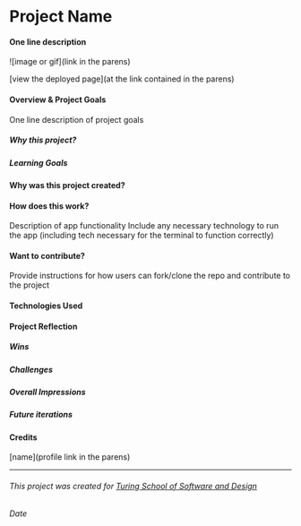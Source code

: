 # Project Name
#### One line description

![image or gif](link in the parens)

[view the deployed page](at the link contained in the parens)

#### Overview & Project Goals
One line description of project goals
##### Why this project?
##### Learning Goals

#### Why was this project created?

#### How does this work?
Description of app functionality
Include any necessary technology to run the app (including tech necessary for the terminal to function correctly)

#### Want to contribute?
Provide instructions for how users can fork/clone the repo and contribute to the project

#### Technologies Used


#### Project Reflection
##### Wins
##### Challenges
##### Overall Impressions
##### Future iterations

#### Credits

[name](profile link in the parens)

**************************************************************************

###### This project was created for [Turing School of Software and Design](https://turing.io/)

###### Date
